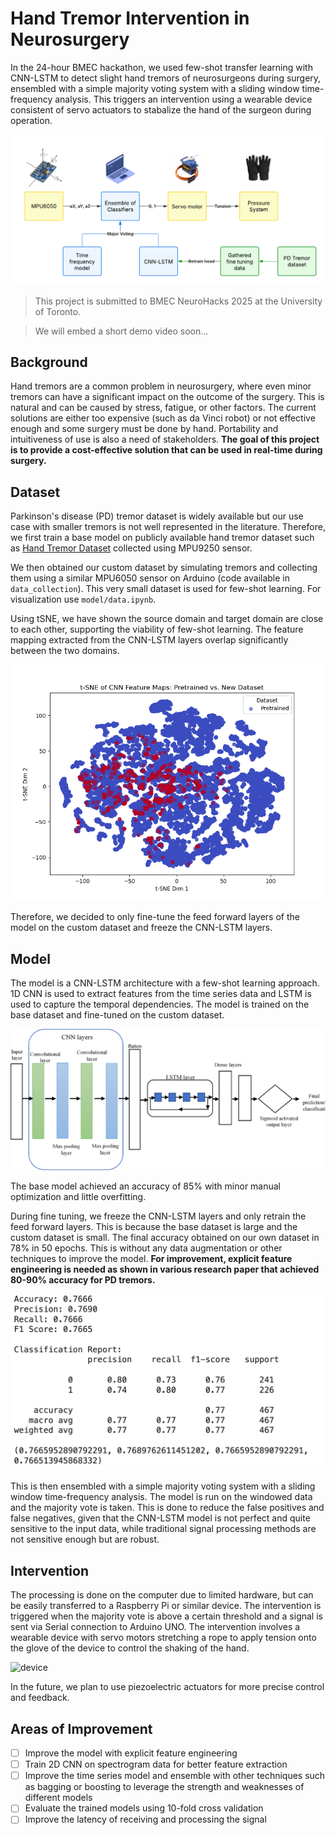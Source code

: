 # Hand Tremor Intervention in Neurosurgery

In the 24-hour BMEC hackathon, we used few-shot transfer learning with CNN-LSTM to detect slight hand tremors of neurosurgeons during surgery, ensembled with a simple majority voting system with a sliding window time-frequency analysis. This triggers an intervention using a wearable device consistent of servo actuators to stabalize the hand of the surgeon during operation.

![overview](resource/overview.png)

> This project is submitted to BMEC NeuroHacks 2025 at the University of Toronto.

> We will embed a short demo video soon...

## Background

Hand tremors are a common problem in neurosurgery, where even minor tremors can have a significant impact on the outcome of the surgery. This is natural and can be caused by stress, fatigue, or other factors. The current solutions are either too expensive (such as da Vinci robot) or not effective enough and some surgery must be done by hand. Portability and intuitiveness of use is also a need of stakeholders. **The goal of this project is to provide a cost-effective solution that can be used in real-time during surgery.**

## Dataset

Parkinson's disease (PD) tremor dataset is widely available but our use case with smaller tremors is not well represented in the literature. Therefore, we first train a base model on publicly available hand tremor dataset such as [Hand Tremor Dataset](https://www.kaggle.com/datasets/aaryapandya/hand-tremor-dataset-collected-using-mpu9250-sensor) collected using MPU9250 sensor.

We then obtained our custom dataset by simulating tremors and collecting them using a similar MPU6050 sensor on Arduino (code available in `data_collection`). This very small dataset is used for few-shot learning. For visualization use `model/data.ipynb`.

Using tSNE, we have shown the source domain and target domain are close to each other, supporting the viability of few-shot learning. The feature mapping extracted from the CNN-LSTM layers overlap significantly between the two domains.

![tSNE](resource/tsne-lstm.png)

Therefore, we decided to only fine-tune the feed forward layers of the model on the custom dataset and freeze the CNN-LSTM layers.

## Model

The model is a CNN-LSTM architecture with a few-shot learning approach. 1D CNN is used to extract features from the time series data and LSTM is used to capture the temporal dependencies. The model is trained on the base dataset and fine-tuned on the custom dataset.

![model](resource/cnnlstm.png)

The base model achieved an accuracy of 85% with minor manual optimization and little overfitting.

During fine tuning, we freeze the CNN-LSTM layers and only retrain the feed forward layers. This is because the base dataset is large and the custom dataset is small. The final accuracy obtained on our own dataset in 78% in 50 epochs. This is without any data augmentation or other techniques to improve the model. **For improvement, explicit feature engineering is needed as shown in various research paper that achieved 80-90% accuracy for PD tremors.**

![results](resource/stats.png)

This is then ensembled with a simple majority voting system with a sliding window time-frequency analysis. The model is run on the windowed data and the majority vote is taken. This is done to reduce the false positives and false negatives, given that the CNN-LSTM model is not perfect and quite sensitive to the input data, while traditional signal processing methods are not sensitive enough but are robust.

## Intervention

The processing is done on the computer due to limited hardware, but can be easily transferred to a Raspberry Pi or similar device. The intervention is triggered when the majority vote is above a certain threshold and a signal is sent via Serial connection to Arduino UNO. The intervention involves a wearable device with servo motors stretching a rope to apply tension onto the glove of the device to control the shaking of the hand.

![device](resource/device.png)

In the future, we plan to use piezoelectric actuators for more precise control and feedback.

## Areas of Improvement

- [ ] Improve the model with explicit feature engineering
- [ ] Train 2D CNN on spectrogram data for better feature extraction
- [ ] Improve the time series model and ensemble with other techniques such as bagging or boosting to leverage the strength and weaknesses of different models
- [ ] Evaluate the trained models using 10-fold cross validation
- [ ] Improve the latency of receiving and processing the signal
